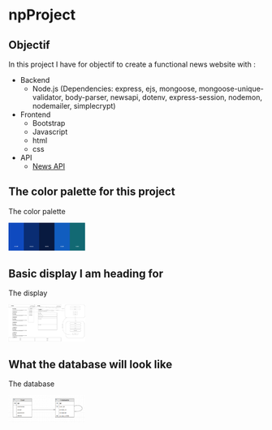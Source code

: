 #                                             npProject

## Objectif

  In this project I have for objectif to create a functional news website with :

  - Backend
    - Node.js (Dependencies: express, ejs, mongoose, mongoose-unique-validator, body-parser, newsapi, dotenv, express-session, nodemon, nodemailer, simplecrypt)
  - Frontend
    - Bootstrap
    - Javascript
    - html
    - css
  - API
    - [News API](https://newsapi.org/)

## The color palette for this project

  The color palette

<img src="./views/img/palette.png" style="width:30%;">

## Basic display I am heading for

  The display

<img src="./views/img/firstDisplayIdea.png" style="width:30%;">

## What the database will look like

  The database

<img src="./views/img/db.png" style="width:30%;">
